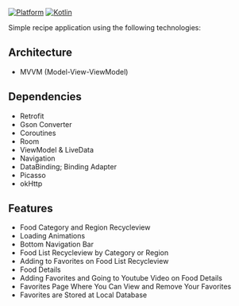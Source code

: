 [![Platform](https://img.shields.io/badge/platform-Android-green.svg)](http://developer.android.com/index.html) [![Kotlin](https://img.shields.io/badge/kotlin-1.4.32-orange.svg)](http://kotlinlang.org)

Simple recipe application using the following technologies:


## Architecture

* MVVM (Model-View-ViewModel)

## Dependencies

* Retrofit
* Gson Converter
* Coroutines
* Room
* ViewModel & LiveData
* Navigation 
* DataBinding; Binding Adapter
* Picasso
* okHttp

## Features

* Food Category and Region Recycleview
* Loading Animations
* Bottom Navigation Bar
* Food List Recycleview by Category or Region
* Adding to Favorites on Food List Recycleview
* Food Details
* Adding Favorites and Going to Youtube Video on Food Details 
* Favorites Page Where You Can View and Remove Your Favorites
* Favorites are Stored at Local Database
